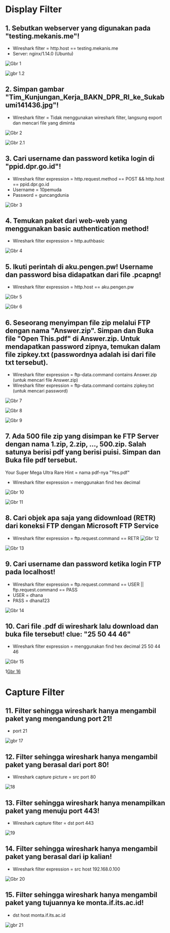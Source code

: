 # Display Filter

## 1.	Sebutkan webserver yang digunakan pada "testing.mekanis.me"!
-	Wireshark filter = http.host == testing.mekanis.me
-	Server: nginx/1.14.0 (Ubuntu)

![Gbr 1](https://github.com/riskiferdian/JARKOM_A13/blob/main/images/1.png)

![gbr 1.2](https://github.com/riskiferdian/JARKOM_A13/blob/main/images/88.png)
 
## 2.	Simpan gambar "Tim_Kunjungan_Kerja_BAKN_DPR_RI_ke_Sukabumi141436.jpg"!
-	Wireshark filter = Tidak menggunakan wireshark filter, langsung export dan mencari file yang diminta

![Gbr 2](https://github.com/riskiferdian/JARKOM_A13/blob/main/images/2.png)

![Gbr 2.1](https://github.com/riskiferdian/JARKOM_A13/blob/main/images/99.png)

## 3.	Cari username dan password ketika login di "ppid.dpr.go.id"!
-	Wireshark filter expression = http.request.method == POST && http.host == ppid.dpr.go.id
-	Username = 10pemuda
-	Password = guncangdunia

![Gbr 3](https://github.com/riskiferdian/JARKOM_A13/blob/main/images/3.png)

## 4.	Temukan paket dari web-web yang menggunakan basic authentication method!
-	Wireshark filter expression = http.authbasic

![Gbr 4](https://github.com/riskiferdian/JARKOM_A13/blob/main/images/4.png)

## 5.	Ikuti perintah di aku.pengen.pw! Username dan password bisa didapatkan dari file .pcapng!
-	Wireshark filter expression = http.host == aku.pengen.pw

![Gbr 5](https://github.com/riskiferdian/JARKOM_A13/blob/main/images/5.png)

![Gbr 6](https://github.com/riskiferdian/JARKOM_A13/blob/main/images/6.jpg)
 
## 6.	Seseorang menyimpan file zip melalui FTP dengan nama "Answer.zip". Simpan dan Buka file "Open This.pdf" di Answer.zip. Untuk mendapatkan password zipnya, temukan dalam file zipkey.txt (passwordnya adalah isi dari file txt tersebut).
-	Wireshark filter expression = ftp-data.command contains Answer.zip (untuk mencari file Answer.zip)
-	Wireshark filter expression = ftp-data.command contains zipkey.txt (untuk mencari password)

![Gbr 7](https://github.com/riskiferdian/JARKOM_A13/blob/main/images/7.png)

![Gbr 8](https://github.com/riskiferdian/JARKOM_A13/blob/main/images/8.png)

![Gbr 9](https://github.com/riskiferdian/JARKOM_A13/blob/main/images/9.jpg)

## 7.	Ada 500 file zip yang disimpan ke FTP Server dengan nama 1.zip, 2.zip, ..., 500.zip. Salah satunya berisi pdf yang berisi puisi. Simpan dan Buka file pdf tersebut.
Your Super Mega Ultra Rare Hint = nama pdf-nya "Yes.pdf"
-	Wireshark filter expression = menggunakan find hex decimal

![Gbr 10](https://github.com/riskiferdian/JARKOM_A13/blob/main/images/10.png)

![Gbr 11](https://github.com/riskiferdian/JARKOM_A13/blob/main/images/11.jpg)

## 8.	Cari objek apa saja yang didownload (RETR) dari koneksi FTP dengan Microsoft FTP Service
-	Wireshark filter expression = ftp.request.command == RETR
![Gbr 12](https://github.com/riskiferdian/JARKOM_A13/blob/main/images/12.jpg)

![Gbr 13](https://github.com/riskiferdian/JARKOM_A13/blob/main/images/13.png)

## 9.	Cari username dan password ketika login FTP pada localhost!
-	Wireshark filter expression = ftp.request.command == USER || ftp.request.command == PASS
-	USER = dhana
-	PASS = dhana123

![Gbr 14](https://github.com/riskiferdian/JARKOM_A13/blob/main/images/14.png)

## 10.	Cari file .pdf di wireshark lalu download dan buka file tersebut! clue: "25 50 44 46"
-	Wireshark filter expression = menggunakan find hex decimal 25 50 44 46

![Gbr 15](https://github.com/riskiferdian/JARKOM_A13/blob/main/images/15.png)

1[Gbr 16](https://github.com/riskiferdian/JARKOM_A13/blob/main/images/16.jpg)
 
# Capture Filter
## 11.	Filter sehingga wireshark hanya mengambil paket yang mengandung port 21!
-	port 21

![gbr 17](https://github.com/riskiferdian/JARKOM_A13/blob/main/images/17.png)
 
## 12.	Filter sehingga wireshark hanya mengambil paket yang berasal dari port 80!
-	Wireshark capture picture = src port 80

![18](https://github.com/riskiferdian/JARKOM_A13/blob/main/images/18.png)

## 13.	Filter sehingga wireshark hanya menampilkan paket yang menuju port 443!
-	Wireshark capture filter = dst port 443

![19](https://github.com/riskiferdian/JARKOM_A13/blob/main/images/19.png)

## 14.	Filter sehingga wireshark hanya mengambil paket yang berasal dari ip kalian!
-	Wireshark filter expression = src host 192.168.0.100

![Gbr 20](https://github.com/riskiferdian/JARKOM_A13/blob/main/images/20.png)

## 15.	Filter sehingga wireshark hanya mengambil paket yang tujuannya ke monta.if.its.ac.id!
-	dst host monta.if.its.ac.id

![gbr 21](https://github.com/riskiferdian/JARKOM_A13/blob/main/images/21.png)

